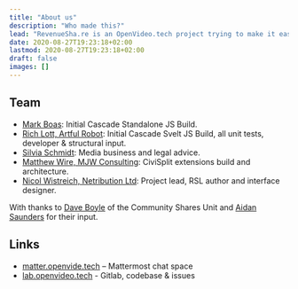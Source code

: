 ```yaml
---
title: "About us"
description: "Who made this?"
lead: "RevenueSha.re is an OpenVideo.tech project trying to make it easier for creatives, non-profits and other collaborators to easily and safely create revenue-sharing plans for little/no cost."
date: 2020-08-27T19:23:18+02:00
lastmod: 2020-08-27T19:23:18+02:00
draft: false
images: []
---
```


## Team

- [Mark Boas](https://maboas.co): Initial Cascade Standalone JS Build.
- [Rich Lott, Artful Robot](https://artfulrobot.uk): Initial Cascade Svelt JS Build, all unit tests, developer & structural input.
- [Silvia Schmidt](https://silviaschmidt.org/): Media business and legal advice.
- [Matthew Wire, MJW Consulting](https://www.mjwconsult.co.uk/en/): CiviSplit extensions build and architecture.
- [Nicol Wistreich, Netribution Ltd](https://netribution.org): Project lead, RSL author and interface designer.

With thanks to [Dave Boyle](https://communityshares.co.uk/about-us-dave-boyle/) of the Community Shares Unit and [Aidan Saunders](http://www.squiffle.uk/) for their input.

## Links

- [matter.openvide.tech](https://matter.openvide.tech) – Mattermost chat space
- [lab.openvideo.tech](https://gitlab.openvideo.tech) - Gitlab, codebase & issues
